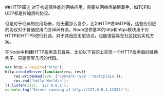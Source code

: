 ##HTTP简述
对于构造高性能的网络应用，需要从网络传输层着手，如TCP和UDP都是传输层的协议。

但是对于经典的应用场景，则无需那么复杂，比如HTTP或SMTP等，这些应用层的协议对于普通应用而言绰绰有余。Node提供基本的http和https模块用于对HTTP和HTTPS进行封装，对于其他应用层协议，也能很容易在社区找到实现方案。

在Node中构建HTTP服务及其容易，比如以下官网上实现一个HTTP服务器的经典例子，只是寥寥几行的代码。

```javascript
var http = require('http');
http.createServer(function(req, res){
    res.writeHead(200, {'Content-Type':'text/plain'});
    res.end('Hello World\n');
}).listen(1337, '127.0.0.1');
console.log('Server running at http://127.0.0.1:13337/');
```
